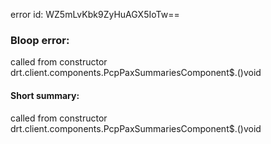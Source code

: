 error id: WZ5mLvKbk9ZyHuAGX5IoTw==
### Bloop error:

called from constructor drt.client.components.PcpPaxSummariesComponent$.<init>()void
#### Short summary: 

called from constructor drt.client.components.PcpPaxSummariesComponent$.<init>()void